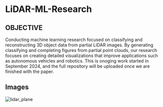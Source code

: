 # LiDAR-ML-Research

## OBJECTIVE

Conducting machine learning research focused on classifying and reconstructing 3D object data from partial LiDAR images. By generating classifying and completing figures from partial point clouds, our research focuses on creating detailed visualizations that improve applications such as autonomous vehicles and robotics. This is onoging work started in September 2024, and the full repository will be uploaded once we are finished with the paper. 

## Images
![lidar_plane](https://github.com/user-attachments/assets/0d8e8afa-9e34-4279-a22c-9b5f3de58e7d)
